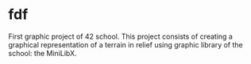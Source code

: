 # fdf
First graphic project of 42 school.
This project consists of creating a graphical representation of a terrain in relief using graphic library of the school: the MiniLibX.
